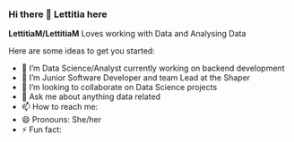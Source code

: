### Hi there 👋 Lettitia here


**LettitiaM/LettitiaM** Loves working with Data and Analysing Data

Here are some ideas to get you started:

- 🔭 I’m Data Science/Analyst currently working on backend development
- 🌱 I’m Junior Software Developer and team Lead at the Shaper
- 👯 I’m looking to collaborate on Data Science projects
- 💬 Ask me about anything data related
- 📫 How to reach me:
- 😄 Pronouns: She/her
- ⚡ Fun fact: 

